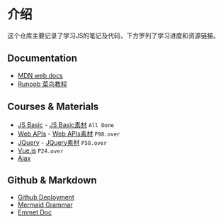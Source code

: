 # 介绍

这个仓库主要记录了学习JS的笔记及代码，下方罗列了学习进度和资源链接。

## Documentation

- [MDN web docs](https://developer.mozilla.org/zh-CN/)
- [Runoob 菜鸟教程](https://www.runoob.com/js/js-tutorial.html)

## Courses & Materials

- [JS Basic](https://www.bilibili.com/video/BV1ux411d75J/) - [JS Basic素材](https://gitee.com/xiaoqiang001/jsapis_material/tree/master) `All Done`
- [Web APIs](https://www.bilibili.com/video/BV1k4411w7sV) - [Web APIs素材](https://gitee.com/xiaoqiang001/jsapis_material) `P98.over`
- [JQuery](https://www.bilibili.com/video/BV1Wz411B7N5) - [JQuery素材](https://gitee.com/xiaoqiang001/jquery) `P58.over`
- [Vue.js](https://www.bilibili.com/video/BV12J411m7MG) `P24.over`
- [Ajax](https://www.bilibili.com/video/BV1ji4y1876Y/)

## Github & Markdown

- [Github Deployment](https://www.cnblogs.com/superGG1990/p/6844952.html)
- [Mermaid Grammar](https://cloud.tencent.com/developer/article/1334691)
- [Emmet Doc](https://docs.emmet.io/abbreviations/syntax/)